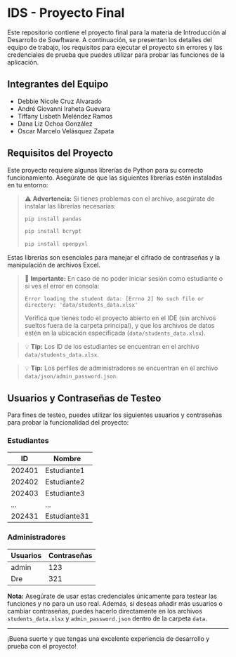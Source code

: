 # IDS - Proyecto Final

Este repositorio contiene el proyecto final para la materia de Introducción al Desarrollo de Sowftware. A continuación, se presentan los detalles del equipo de trabajo, los requisitos para ejecutar el proyecto sin errores y las credenciales de prueba que puedes utilizar para probar las funciones de la aplicación.

## Integrantes del Equipo

- Debbie Nicole Cruz Alvarado
- André Giovanni Iraheta Guevara
- Tiffany Lisbeth Meléndez Ramos
- Dana Liz Ochoa González
- Oscar Marcelo Velásquez Zapata

## Requisitos del Proyecto

Este proyecto requiere algunas librerías de Python para su correcto funcionamiento. Asegúrate de que las siguientes librerías estén instaladas en tu entorno:

> ⚠️ **Advertencia:** Si tienes problemas con el archivo, asegúrate de instalar las librerías necesarias:
> 
> ```bash
> pip install pandas
> ```
> ```bash
> pip install bcrypt
> ```
> ```bash
> pip install openpyxl
> ```

Estas librerías son esenciales para manejar el cifrado de contraseñas y la manipulación de archivos Excel.

> 🔴 **Importante:** En caso de no poder iniciar sesión como estudiante o si ves el error en consola:
> ```
> Error loading the student data: [Errno 2] No such file or directory: 'data/students_data.xlsx'
> ```
> Verifica que tienes todo el proyecto abierto en el IDE (sin archivos sueltos fuera de la carpeta principal), y que los archivos de datos estén en la ubicación especificada (`data/students_data.xlsx`).

> 💡 **Tip:** Los ID de los estudiantes se encuentran en el archivo `data/students_data.xlsx`.

> 💡 **Tip:** Los perfiles de administradores se encuentran en el archivo `data/json/admin_password.json`.

## Usuarios y Contraseñas de Testeo

Para fines de testeo, puedes utilizar los siguientes usuarios y contraseñas para probar la funcionalidad del proyecto:

### Estudiantes
| **ID** |  **Nombre**  |
| ------ | ------------ |
| 202401 | Estudiante1  |
| 202402 | Estudiante2  |
| 202403 | Estudiante3  |
|   ...  |     ...      |
| 202431 | Estudiante31 |

### Administradores
| **Usuarios** | **Contraseñas** |
| ------------ | --------------- |
| admin        | 123             |
| Dre          | 321             |

**Nota:** Asegúrate de usar estas credenciales únicamente para testear las funciones y no para un uso real. Además, si deseas añadir más usuarios o cambiar contraseñas, puedes hacerlo directamente en los archivos `students_data.xlsx` y `admin_password.json` dentro de la carpeta `data`.

---

¡Buena suerte y que tengas una excelente experiencia de desarrollo y prueba con el proyecto!
